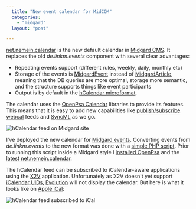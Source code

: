 ```yaml
---
  title: "New event calendar for MidCOM"
  categories: 
    - "midgard"
  layout: "post"

---
```

[net.nemein.calendar][1] is the new default calendar in [Midgard CMS][2]. It replaces the old _de.linkm.events_ component with several clear advantages:

* Repeating events support (different rules, weekly, daily, monthly etc)
* Storage of the events is [MidgardEvent][7] instead of [MidgardArticle][8], meaning that the 
  DB queries are more optimal, storage more semantic, and the structure supports 
  things like event participants
* Output is by default in the [hCalendar microformat][3].

The calendar uses the [OpenPsa Calendar][4] libraries to provide its features. This means that it is easy to add new capabilities like [publish/subscribe webcal][5] feeds and [SyncML][6] as we go.

![hCalendar feed on Midgard site](https://d2vqpl3tx84ay5.cloudfront.net/midgard-site-hcalendar.jpg)

I've deployed the new calendar for [Midgard events][9]. Converting events from _de.linkm.events_ to the new format was done with a [simple PHP script][10]. Prior to running this script inside a Midgard style I [installed OpenPsa][11] and the [latest net.nemein.calendar][12].

The hCalendar feed can be subscribed to iCalendar-aware applications using the [X2V][13] application. Unfortunately as X2V doesn't yet support [iCalendar UIDs][14], [Evolution][15] will not display the calendar. But here is what it looks like on [Apple iCal][16]:

![hCalendar feed subscribed to iCal](https://d2vqpl3tx84ay5.cloudfront.net/ical-hcalendar.jpg)

[1]: http://www.midgard-project.org/midcom-permalink-494b568ce5a2735decf2593742e9dc98
[2]: http://www.midgard-project.org/midgard/
[3]: http://www.microformats.org/wiki/hcalendar
[4]: http://www.openpsa.org/
[5]: http://www.nemein.com/people/rambo/calendar_webdav.html
[6]: http://www.nemein.com/people/rambo/calendar_syncml.html
[7]: http://www.midgard-project.org/midcom-permalink-94fa39c53f83015f3089171525999fdb
[8]: http://www.midgard-project.org/midcom-permalink-3dff352892fce8eecd49334531c865cf
[9]: http://www.midgard-project.org/midcom-permalink-51adc309c408d85d2c417493ce1d6566
[10]: http://www.nehmer.net/~bergie/convert-event-topics.phps
[11]: http://www.openpsa.org/documentation/installation/
[12]: http://www.nehmer.net/~bergie/calendar.tgz
[13]: http://suda.co.uk/projects/X2V/
[14]: http://microformats.org/wiki/hcalendar-brainstorming#UID_handling
[15]: http://www.gnome.org/projects/evolution/
[16]: http://www.apple.com/macosx/features/ical/
